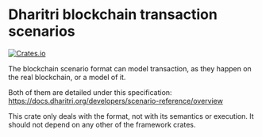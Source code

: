 # Dharitri blockchain transaction scenarios

[![Crates.io](https://img.shields.io/crates/v/dharitri-scenario-format)](https://crates.io/crates/dharitri-scenario-format)

The blockchain scenario format can model transaction, as they happen on the real blockchain, or a model of it.

Both of them are detailed under this specification: https://docs.dharitri.org/developers/scenario-reference/overview

This crate only deals with the format, not with its semantics or execution. It should not depend on any other of the framework crates.
